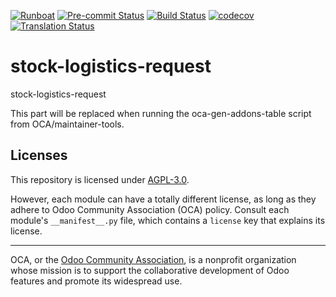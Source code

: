 
[![Runboat](https://img.shields.io/badge/runboat-Try%20me-875A7B.png)](https://runboat.odoo-community.org/builds?repo=OCA/stock-logistics-request&target_branch=18.0)
[![Pre-commit Status](https://github.com/OCA/stock-logistics-request/actions/workflows/pre-commit.yml/badge.svg?branch=18.0)](https://github.com/OCA/stock-logistics-request/actions/workflows/pre-commit.yml?query=branch%3A18.0)
[![Build Status](https://github.com/OCA/stock-logistics-request/actions/workflows/test.yml/badge.svg?branch=18.0)](https://github.com/OCA/stock-logistics-request/actions/workflows/test.yml?query=branch%3A18.0)
[![codecov](https://codecov.io/gh/OCA/stock-logistics-request/branch/18.0/graph/badge.svg)](https://codecov.io/gh/OCA/stock-logistics-request)
[![Translation Status](https://translation.odoo-community.org/widgets/stock-logistics-request-18-0/-/svg-badge.svg)](https://translation.odoo-community.org/engage/stock-logistics-request-18-0/?utm_source=widget)

<!-- /!\ do not modify above this line -->

# stock-logistics-request

stock-logistics-request

<!-- /!\ do not modify below this line -->

<!-- prettier-ignore-start -->

[//]: # (addons)

This part will be replaced when running the oca-gen-addons-table script from OCA/maintainer-tools.

[//]: # (end addons)

<!-- prettier-ignore-end -->

## Licenses

This repository is licensed under [AGPL-3.0](LICENSE).

However, each module can have a totally different license, as long as they adhere to Odoo Community Association (OCA)
policy. Consult each module's `__manifest__.py` file, which contains a `license` key
that explains its license.

----
OCA, or the [Odoo Community Association](http://odoo-community.org/), is a nonprofit
organization whose mission is to support the collaborative development of Odoo features
and promote its widespread use.

